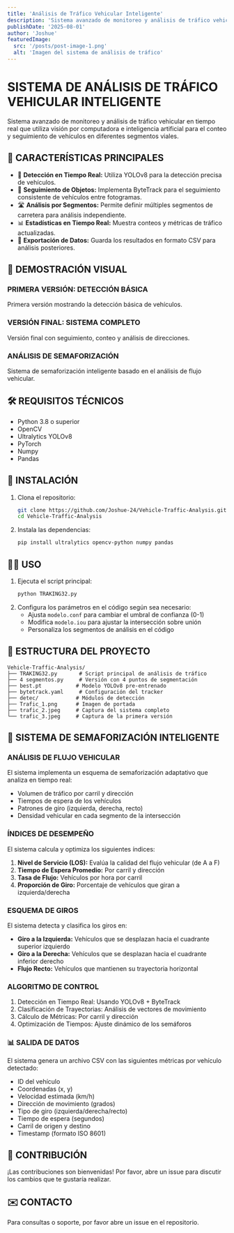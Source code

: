 ```yaml
---
title: 'Análisis de Tráfico Vehicular Inteligente'
description: 'Sistema avanzado de monitoreo y análisis de tráfico vehicular en tiempo real que utiliza visión por computadora e inteligencia artificial.'
publishDate: '2025-08-01'
author: 'Joshue'
featuredImage:
  src: '/posts/post-image-1.png'
  alt: 'Imagen del sistema de análisis de tráfico'
---
```


# SISTEMA DE ANÁLISIS DE TRÁFICO VEHICULAR INTELIGENTE

Sistema avanzado de monitoreo y análisis de tráfico vehicular en tiempo real que utiliza visión por computadora e inteligencia artificial para el conteo y seguimiento de vehículos en diferentes segmentos viales.

## 🚀 CARACTERÍSTICAS PRINCIPALES

*   🚗 **Detección en Tiempo Real:** Utiliza YOLOv8 para la detección precisa de vehículos.
*   📍 **Seguimiento de Objetos:** Implementa ByteTrack para el seguimiento consistente de vehículos entre fotogramas.
*   🛣️ **Análisis por Segmentos:** Permite definir múltiples segmentos de carretera para análisis independiente.
*   📊 **Estadísticas en Tiempo Real:** Muestra conteos y métricas de tráfico actualizadas.
*   💾 **Exportación de Datos:** Guarda los resultados en formato CSV para análisis posteriores.

## 📸 DEMOSTRACIÓN VISUAL

### PRIMERA VERSIÓN: DETECCIÓN BÁSICA
Primera versión mostrando la detección básica de vehículos.

### VERSIÓN FINAL: SISTEMA COMPLETO
Versión final con seguimiento, conteo y análisis de direcciones.

### ANÁLISIS DE SEMAFORIZACIÓN
Sistema de semaforización inteligente basado en el análisis de flujo vehicular.

## 🛠️ REQUISITOS TÉCNICOS

*   Python 3.8 o superior
*   OpenCV
*   Ultralytics YOLOv8
*   PyTorch
*   Numpy
*   Pandas

## 🚀 INSTALACIÓN

1.  Clona el repositorio:
    ```bash
    git clone https://github.com/Joshue-24/Vehicle-Traffic-Analysis.git
    cd Vehicle-Traffic-Analysis
    ```
2.  Instala las dependencias:
    ```bash
    pip install ultralytics opencv-python numpy pandas
    ```

## 🏃‍♂️ USO

1.  Ejecuta el script principal:
    ```bash
    python TRAKING32.py
    ```
2.  Configura los parámetros en el código según sea necesario:
    *   Ajusta `modelo.conf` para cambiar el umbral de confianza (0-1)
    *   Modifica `modelo.iou` para ajustar la intersección sobre unión
    *   Personaliza los segmentos de análisis en el código

## 📁 ESTRUCTURA DEL PROYECTO

```
Vehicle-Traffic-Analysis/
├── TRAKING32.py       # Script principal de análisis de tráfico
├── 4 segmentos.py     # Versión con 4 puntos de segmentación
├── best.pt           # Modelo YOLOv8 pre-entrenado
├── bytetrack.yaml     # Configuración del tracker
├── detec/            # Módulos de detección
├── Trafic_1.png      # Imagen de portada
├── trafic_2.jpeg     # Captura del sistema completo
└── trafic_3.jpeg     # Captura de la primera versión
```

## 🚦 SISTEMA DE SEMAFORIZACIÓN INTELIGENTE

### ANÁLISIS DE FLUJO VEHICULAR

El sistema implementa un esquema de semaforización adaptativo que analiza en tiempo real:

*   Volumen de tráfico por carril y dirección
*   Tiempos de espera de los vehículos
*   Patrones de giro (izquierda, derecha, recto)
*   Densidad vehicular en cada segmento de la intersección

### ÍNDICES DE DESEMPEÑO

El sistema calcula y optimiza los siguientes índices:

1.  **Nivel de Servicio (LOS):** Evalúa la calidad del flujo vehicular (de A a F)
2.  **Tiempo de Espera Promedio:** Por carril y dirección
3.  **Tasa de Flujo:** Vehículos por hora por carril
4.  **Proporción de Giro:** Porcentaje de vehículos que giran a izquierda/derecha

### ESQUEMA DE GIROS

El sistema detecta y clasifica los giros en:

*   **Giro a la Izquierda:** Vehículos que se desplazan hacia el cuadrante superior izquierdo
*   **Giro a la Derecha:** Vehículos que se desplazan hacia el cuadrante inferior derecho
*   **Flujo Recto:** Vehículos que mantienen su trayectoria horizontal

### ALGORITMO DE CONTROL

1.  Detección en Tiempo Real: Usando YOLOv8 + ByteTrack
2.  Clasificación de Trayectorias: Análisis de vectores de movimiento
3.  Cálculo de Métricas: Por carril y dirección
4.  Optimización de Tiempos: Ajuste dinámico de los semáforos

### 📊 SALIDA DE DATOS

El sistema genera un archivo CSV con las siguientes métricas por vehículo detectado:

*   ID del vehículo
*   Coordenadas (x, y)
*   Velocidad estimada (km/h)
*   Dirección de movimiento (grados)
*   Tipo de giro (izquierda/derecha/recto)
*   Tiempo de espera (segundos)
*   Carril de origen y destino
*   Timestamp (formato ISO 8601)

## 🤝 CONTRIBUCIÓN

¡Las contribuciones son bienvenidas! Por favor, abre un issue para discutir los cambios que te gustaría realizar.

## ✉️ CONTACTO

Para consultas o soporte, por favor abre un issue en el repositorio.
